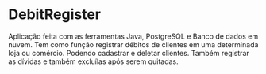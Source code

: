 # DebitRegister
Aplicação feita com as ferramentas Java, PostgreSQL e Banco de dados em nuvem. Tem como função registrar débitos de clientes em uma determinada loja ou comércio. Podendo cadastrar e deletar clientes. Também registrar as dívidas e também excluílas após serem quitadas.
